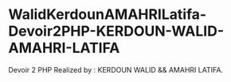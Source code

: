 # WalidKerdounAMAHRILatifa-Devoir2PHP-KERDOUN-WALID-AMAHRI-LATIFA
Devoir 2 PHP Realized by : KERDOUN WALID &amp;&amp; AMAHRI LATIFA.
